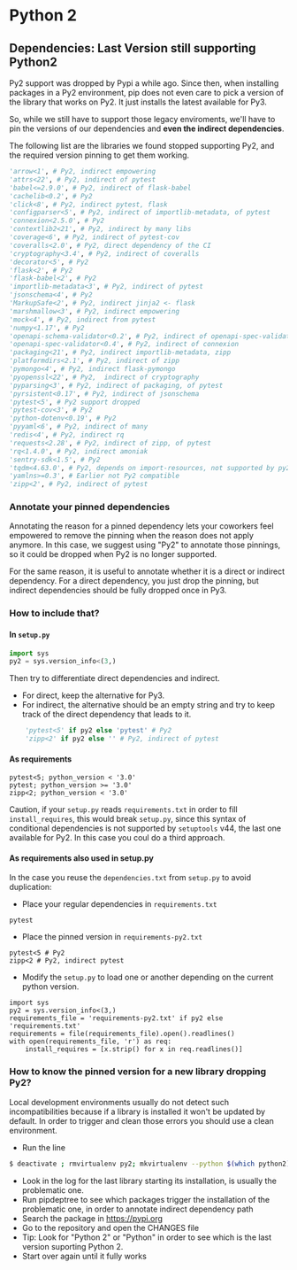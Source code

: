 # Python 2

## Dependencies: Last Version still supporting Python2

Py2 support was dropped by Pypi a while ago.
Since then, when installing packages in a Py2 environment,
pip does not even care to pick a version of the library that works on Py2.
It just installs the latest available for Py3.

So, while we still have to support those legacy enviroments,
we'll have to pin the versions of our dependencies
and **even the indirect dependencies**.

The following list are the libraries we found stopped supporting Py2,
and the required version pinning to get them working.

```python
'arrow<1', # Py2, indirect empowering
'attrs<22', # Py2, indirect of pytest
'babel<=2.9.0', # Py2, indirect of flask-babel
'cachelib<0.2', # Py2
'click<8', # Py2, indirect pytest, flask
'configparser<5', # Py2, indirect of importlib-metadata, of pytest
'connexion<2.5.0', # Py2
'contextlib2<21', # Py2, indirect by many libs
'coverage<6', # Py2, indirect of pytest-cov
'coveralls<2.0', # Py2, direct dependency of the CI
'cryptography<3.4', # Py2, indirect of coveralls
'decorator<5', # Py2
'flask<2', # Py2
'flask-babel<2', # Py2
'importlib-metadata<3', # Py2, indirect of pytest
'jsonschema<4', # Py2
'MarkupSafe<2', # Py2, indirect jinja2 <- flask
'marshmallow<3', # Py2, indirect empowering
'mock<4', # Py2, indirect from pytest
'numpy<1.17', # Py2
'openapi-schema-validator<0.2', # Py2, indirect of openapi-spec-validator
'openapi-spec-validator<0.4', # Py2, indirect of connexion
'packaging<21', # Py2, indirect importlib-metadata, zipp
'platformdirs<2.1', # Py2, indirect of zipp
'pymongo<4', # Py2, indirect flask-pymongo
'pyopenssl<22', # Py2,  indirect of cryptography
'pyparsing<3', # Py2, indirect of packaging, of pytest
'pyrsistent<0.17', # Py2, indirect of jsonschema
'pytest<5', # Py2 support dropped
'pytest-cov<3', # Py2
'python-dotenv<0.19', # Py2
'pyyaml<6', # Py2, indirect of many
'redis<4', # Py2, indirect rq
'requests<2.28', # Py2, indirect of zipp, of pytest
'rq<1.4.0', # Py2, indirect amoniak
'sentry-sdk<1.5', # Py2
'tqdm<4.63.0', # Py2, depends on import-resources, not supported by py2
'yamlns>=0.3', # Earlier not Py2 compatible
'zipp<2', # Py2, indirect of pytest
```

### Annotate your pinned dependencies

Annotating the reason for a pinned dependency lets your coworkers feel empowered to remove the pinning when the reason does not apply anymore.
In this case, we suggest using "Py2" to annotate those pinnings, so it could be dropped when Py2 is no longer supported.

For the same reason, it is useful to annotate whether it is a direct or indirect dependency.
For a direct dependency, you just drop the pinning,
but indirect dependencies should be fully dropped once in Py3.

### How to include that?

#### In `setup.py`

```python
import sys
py2 = sys.version_info<(3,)                                                       
```

Then try to differentiate direct dependencies and indirect.

- For direct, keep the alternative for Py3.
- For indirect, the alternative should be an empty string and try to keep track of the direct dependency that leads to it.

```python
    'pytest<5' if py2 else 'pytest' # Py2
    'zipp<2' if py2 else '' # Py2, indirect of pytest
```

#### As requirements
```
pytest<5; python_version < '3.0'
pytest; python_version >= '3.0'
zipp<2; python_version < '3.0'
```

Caution, if your `setup.py` reads `requirements.txt` in order to fill `install_requires`, this would break `setup.py`,
since this syntax of conditional dependencies is not supported by `setuptools` v44, the last one available for Py2.
In this case you coul do a third approach.

#### As requirements also used in setup.py

In the case you reuse the `dependencies.txt` from `setup.py` to avoid duplication:

- Place your regular dependencies in `requirements.txt`
```
pytest
```
- Place the pinned version in `requirements-py2.txt`
```
pytest<5 # Py2
zipp<2 # Py2, indirect pytest
```

- Modify the `setup.py` to load one or another depending on the current python version.
```
import sys
py2 = sys.version_info<(3,)                                                       
requirements_file = 'requirements-py2.txt' if py2 else 'requirements.txt'
requirements = file(requirements_file).open().readlines()
with open(requirements_file, 'r') as req:
    install_requires = [x.strip() for x in req.readlines()]
```


### How to know the pinned version for a new library dropping Py2?

Local development environments usually do not detect such incompatibilities
because if a library is installed it won't be updated by default.
In order to trigger and clean those errors you should use a clean environment.

- Run the line
```bash 
$ deactivate ; rmvirtualenv py2; mkvirtualenv --python $(which python2) py2; pip install pipdeptree; ./setup.py develop
```
- Look in the log for the last library starting its installation, is usually the problematic one.
- Run pipdeptree to see which packages trigger the installation of the problematic one, in order to annotate indirect dependency path
- Search the package in https://pypi.org
- Go to the repository and open the CHANGES file
- Tip: Look for "Python 2" or "Python" in order to see which is the last version suporting Python 2.
- Start over again until it fully works




